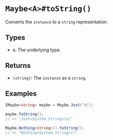 # `Maybe<A>#toString()`

Converts the `instance` to a `string` representation.

## Types

* `A`: The underlying type.

## Returns

* `(string)`: The `instance` as a `string`.

## Examples

```csharp
IMaybe<string> maybe = Maybe.Just("a");

maybe.ToString();
// => "Just<System.String>(a)"

Maybe.Nothing<string>().toString();
// => "Nothing<System.String>()"
```
